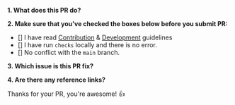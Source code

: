 **1. What does this PR do?**

**2. Make sure that you've checked the boxes below before you submit PR:**

- [] I have read [Contribution](https://www.atlassian.com/git/tutorials/comparing-workflows/gitflow-workflow) & [Development](https://gitlab.com/txtsmarter/v2/blackbird/-/blob/develop/README.md) guidelines
- [] I have run `checks` locally and there is no error.
- [] No conflict with the `main` branch.

**3. Which issue is this PR fix?**

**4. Are there any reference links?**

Thanks for your PR, you're awesome! :+1:
